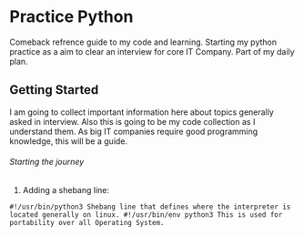 # Practice Python

Comeback refrence guide to my code and learning. Starting my python practice as a aim to clear an interview for core IT Company. Part of my daily plan.

## Getting Started

I am going to collect important information here about topics generally asked in interview. Also this is going to be my code collection as I understand them.
As big IT companies require good programming knowledge, this will be a guide.

###### Starting the journey

1. Adding a shebang line:

`#!/usr/bin/python3
Shebang line that defines where the interpreter is located generally on linux.
#!/usr/bin/env python3
This is used for portability over all Operating System.
`
